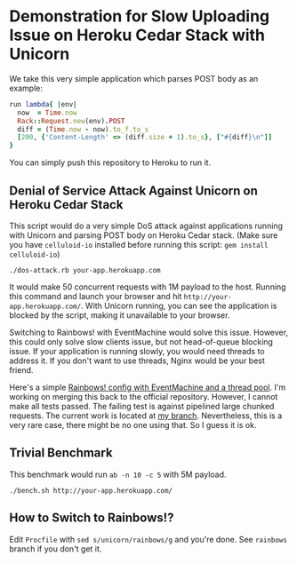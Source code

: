
# Demonstration for Slow Uploading Issue on Heroku Cedar Stack with Unicorn

We take this very simple application which parses POST body as an example:

``` ruby
run lambda{ |env|
  now  = Time.now
  Rack::Request.new(env).POST
  diff = (Time.now - now).to_f.to_s
  [200, {'Content-Length' => (diff.size + 1).to_s}, ["#{diff}\n"]]
}
```

You can simply push this repository to Heroku to run it.

## Denial of Service Attack Against Unicorn on Heroku Cedar Stack

This script would do a very simple DoS attack against applications
running with Unicorn and parsing POST body on Heroku Cedar stack.
(Make sure you have `celluloid-io` installed before running this script:
`gem install celluloid-io`)

    ./dos-attack.rb your-app.herokuapp.com

It would make 50 concurrent requests with 1M payload to the host. Running
this command and launch your browser and hit `http://your-app.herokuapp.com/`.
With Unicorn running, you can see the application is blocked by the script,
making it unavailable to your browser.

Switching to Rainbows! with EventMachine would solve this issue. However,
this could only solve slow clients issue, but not head-of-queue blocking
issue. If your application is running slowly, you would need threads to
address it. If you don't want to use threads, Nginx would be your best
friend.

Here's a simple [Rainbows! config with EventMachine and a thread pool](https://github.com/godfat/ruby-server-exp/blob/master/config/rainbows-em-thread-pool.rb).
I'm working on merging this back to the official repository. However, I
cannot make all tests passed. The failing test is against pipelined large
chunked requests. The current work is located at [my branch](https://github.com/godfat/rainbows/pull/2). Nevertheless, this is a very rare case, there
might be no one using that. So I guess it is ok.

## Trivial Benchmark

This benchmark would run `ab -n 10 -c 5` with 5M payload.

    ./bench.sh http://your-app.herokuapp.com/

## How to Switch to Rainbows!?

Edit `Procfile` with `sed s/unicorn/rainbows/g` and you're done. See
`rainbows` branch if you don't get it.
